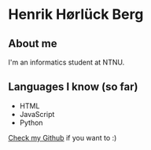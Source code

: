 # Henrik Hørlück Berg
## About me
I'm an informatics student at NTNU.

## Languages I know (so far)
- HTML
- JavaScript
- Python

[Check my Github](https://github.com/henrikhorluck) if you want to :)